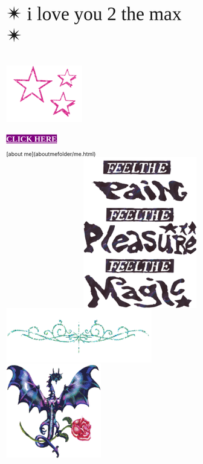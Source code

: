 <html>
<p style="font-family:luminari;
          font-size:50px">&#10036; i love you 2 the max &#10036;</p><img src="1113638.gif"
                                                                         style="background:none"
                                                                         align=right"
           width="200"
           height="150">
           
           
  <h2><a href="artfolder/art.html" 
  style="color: white;
  background-color: purple;
  font-family:luminari;">CLICK HERE</a></h2>
           </html>
  [about me](aboutmefolder/me.html)
<html>
  <img  src="images/uoadted feelt ge.png"
     style="background: none;"
           width="300px"
           height="400px"
           align="right"
           vertical-align="top">
          
<body background="IMG_3972.jpg">
<img style="background:none;"
     src="pcoddxGLi.gif">
  <div>
<img style="background:none;"
     src="4T9o7eqjc.gif"
     width="250"
     height="250"
     align="left">
             <div>

        
       
